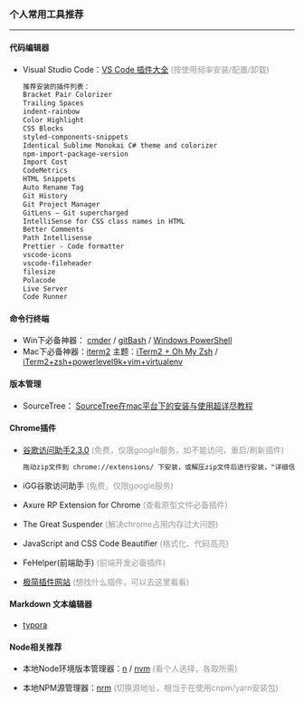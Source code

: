### 个人常用工具推荐

----

#### 代码编辑器

- Visual Studio Code：[VS Code 插件大全](https://juejin.im/post/5d58e06f5188253b49245a92) <span style="color: #999;">(按使用频率安装/配置/卸载) </span>

  ``` reStructuredText
  推荐安装的插件列表：
  Bracket Pair Colorizer
  Trailing Spaces
  indent-rainbow
  Color Highlight
  CSS Blocks
  styled-components-snippets
  Identical Sublime Monokai C# theme and colorizer
  npm-import-package-version
  Import Cost
  CodeMetrics
  HTML Snippets
  Auto Rename Tag
  Git History
  Git Project Manager
  GitLens — Git supercharged
  IntelliSense for CSS class names in HTML
  Better Comments
  Path Intellisense
  Prettier - Code formatter
  vscode-icons
  vscode-fileheader
  filesize
  Polacode
  Live Server
  Code Runner
  ```

#### 命令行终端

- Win下必备神器： [cmder](https://cmder.net/) / [gitBash](https://git-scm.com/downloads) / [Windows PowerShell](https://docs.microsoft.com/zh-cn/powershell/) 
- Mac下必备神器：[iterm2](https://www.iterm2.com/) 主题：[iTerm2 + Oh My Zsh](https://juejin.im/post/5d6e386ee51d453b1e478b2c) / [iTerm2+zsh+powerlevel9k+vim+virtualenv](https://juejin.im/post/5d7ba7f6e51d453c135c5b79) 

#### 版本管理

- SourceTree： [SourceTree在mac平台下的安装与使用超详尽教程](https://www.jianshu.com/p/b8d0547a8449)

#### Chrome插件

- [谷歌访问助手2.3.0](http://120.24.162.36:9999/public/ggfwzspjb_27204.zip) <span style="color: #999;">(免费，仅限google服务，如不能访问，重启/刷新插件)</span> 

  ```reStructuredText
  拖动zip文件到 chrome://extensions/ 下安装，或解压zip文件后进行安装，"详细信息"关闭“收集各项错误”
  ```

- iGG谷歌访问助手 <span style="color: #999;">(免费，仅限google服务)</span> 

- Axure RP Extension for Chrome <span style="color: #999;">(查看原型文件必备插件) </span> 

- The Great Suspender <span style="color: #999;">(解决chrome占用内存过大问题) </span>

- JavaScript and CSS Code Beautifier <span style="color: #999;">(格式化、代码高亮) </span> 

- FeHelper(前端助手) <span style="color: #999;">(前端开发必备插件)</span> 

- [极简插件网站](https://chrome.zzzmh.cn/index#ext) <span style="color: #999;">(想找什么插件，可以去这里看看)</span> 

#### Markdown 文本编辑器

- [typora](https://typora.io/) 

#### Node相关推荐

- 本地Node环境版本管理器：[n](https://github.com/tj/n) / [nvm](https://github.com/nvm-sh/nvm) <span style="color: #999;">(看个人选择，各取所需)</span> 

- 本地NPM源管理器：[nrm](https://github.com/Pana/nrm) <span style="color: #999;">(切换源地址，相当于在使用cnpm/yarn安装包)</span> 